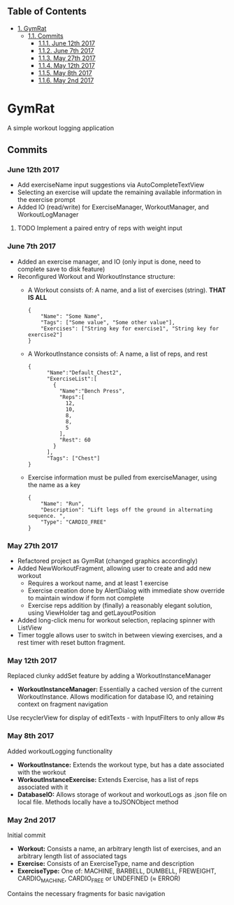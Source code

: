 <div id="table-of-contents">
<h2>Table of Contents</h2>
<div id="text-table-of-contents">
<ul>
<li><a href="#sec-1">1. GymRat</a>
<ul>
<li><a href="#sec-1-1">1.1. Commits</a>
<ul>
<li><a href="#sec-1-1-1">1.1.1. June 12th 2017</a></li>
<li><a href="#sec-1-1-2">1.1.2. June 7th 2017</a></li>
<li><a href="#sec-1-1-3">1.1.3. May 27th 2017</a></li>
<li><a href="#sec-1-1-4">1.1.4. May 12th 2017</a></li>
<li><a href="#sec-1-1-5">1.1.5. May 8th 2017</a></li>
<li><a href="#sec-1-1-6">1.1.6. May 2nd 2017</a></li>
</ul>
</li>
</ul>
</li>
</ul>
</div>
</div>

# GymRat<a id="sec-1" name="sec-1"></a>

A simple workout logging application

## Commits<a id="sec-1-1" name="sec-1-1"></a>

### June 12th 2017<a id="sec-1-1-1" name="sec-1-1-1"></a>

-   Add exerciseName input suggestions via AutoCompleteTextView
-   Selecting an exercise will update the remaining available information in the exercise prompt
-   Added IO (read/write) for ExerciseManager, WorkoutManager, and WorkoutLogManager

1.  TODO Implement a paired entry of reps with weight input

### June 7th 2017<a id="sec-1-1-2" name="sec-1-1-2"></a>

-   Added an exercise manager, and IO (only input is done, need to complete save to disk feature)
-   Reconfigured Workout and WorkoutInstance structure:
    -   A Workout consists of: A name, and a list of exercises (string). **THAT IS ALL**
        
            {
                "Name": "Some Name",
                "Tags": ["Some value", "Some other value"],
                "Exercises": ["String key for exercise1", "String key for exercise2"]
            }
    
    -   A WorkoutInstance consists of: A name, a list of reps, and rest
        
            {
                  "Name":"Default_Chest2",
                  "ExerciseList":[
                    {
                      "Name":"Bench Press",
                      "Reps":[
                        12,
                        10,
                        8,
                        8,
                        5
                      ],
                      "Rest": 60
                    }
                  ],
                  "Tags": ["Chest"]
            }
    -   Exercise information must be pulled from exerciseManager, using the name as a key
        
            {
                "Name": "Run",
                "Description": "Lift legs off the ground in alternating sequence. ",
                "Type": "CARDIO_FREE"
            }

### May 27th 2017<a id="sec-1-1-3" name="sec-1-1-3"></a>

-   Refactored project as GymRat (changed graphics accordingly)
-   Added NewWorkoutFragment, allowing user to create and add new workout
    -   Requires a workout name, and at least 1 exercise
    -   Exercise creation done by AlertDialog with immediate show override to maintain window if form not complete
    -   Exercise reps addition by (finally) a reasonably elegant solution, using ViewHolder tag and getLayoutPosition
-   Added long-click menu for workout selection, replacing spinner with ListView
-   Timer toggle allows user to switch in between viewing exercises, and a rest timer with reset button fragment.

### May 12th 2017<a id="sec-1-1-4" name="sec-1-1-4"></a>

Replaced clunky addSet feature by adding a WorkoutInstanceManager
-   **WorkoutInstanceManager:** Essentially a cached version of the current WorkoutInstance. Allows modification for database IO, and retaining context on fragment navigation

Use recyclerView for display of editTexts - with InputFilters to only allow #s

### May 8th 2017<a id="sec-1-1-5" name="sec-1-1-5"></a>

Added workoutLogging functionality
-   **WorkoutInstance:** Extends the workout type, but has a date associated with the workout
-   **WorkoutInstanceExercise:** Extends Exercise, has a list of reps associated with it
-   **DatabaseIO:** Allows storage of workout and workoutLogs as .json file on local file. Methods locally have a toJSONObject method

### May 2nd 2017<a id="sec-1-1-6" name="sec-1-1-6"></a>

Initial commit
-   **Workout:** Consists a name, an arbitrary length list of exercises, and an arbitrary length list of associated tags
-   **Exercise:** Consists of an ExerciseType, name and description
-   **ExerciseType:** One of: MACHINE, BARBELL, DUMBELL, FREWEIGHT, CARDIO<sub>MACHINE</sub>, CARDIO<sub>FREE</sub> or UNDEFINED (&asymp; ERROR)

Contains the necessary fragments for basic navigation